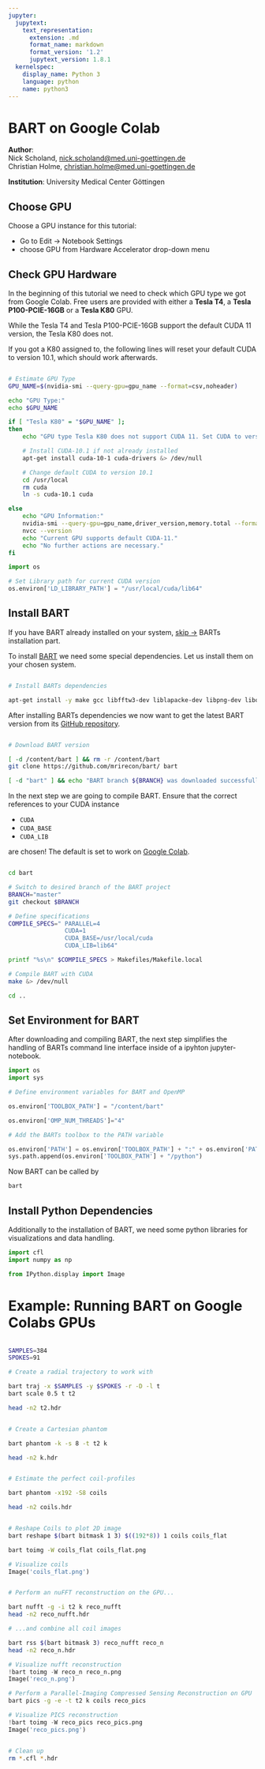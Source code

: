 ```yaml
---
jupyter:
  jupytext:
    text_representation:
      extension: .md
      format_name: markdown
      format_version: '1.2'
      jupytext_version: 1.8.1
  kernelspec:
    display_name: Python 3
    language: python
    name: python3
---
```


<!-- #region id="0rvboizZrO00" -->
# BART on Google Colab

**Author**:  
Nick Scholand, [nick.scholand@med.uni-goettingen.de](mailto:nick.scholand@med.uni-goettingen.de)  
Christian Holme, [christian.holme@med.uni-goettingen.de](mailto:christian.holme@med.uni-goettingen.de)


**Institution**: University Medical Center Göttingen


## Choose GPU
  
Choose a GPU instance for this tutorial:

- Go to Edit → Notebook Settings
- choose GPU from Hardware Accelerator drop-down menu

<!-- #endregion -->

<!-- #region id="xdtZk9QoTPEK" -->
## Check GPU Hardware

In the beginning of this tutorial we need to check which GPU type we got from Google Colab. Free users are provided with either a **Tesla T4**, a **Tesla P100-PCIE-16GB** or a **Tesla K80** GPU.

While the Tesla T4 and Tesla P100-PCIE-16GB support the default CUDA 11 version, the Tesla K80 does not.

If you got a K80 assigned to, the following lines will reset your default CUDA to version 10.1, which should work afterwards.
<!-- #endregion -->

```bash id="w6GGdNwaAL-q" outputId="a989ff40-cd7e-47c2-d09d-d85f2f51e8ad" colab={"base_uri": "https://localhost:8080/"}

# Estimate GPU Type
GPU_NAME=$(nvidia-smi --query-gpu=gpu_name --format=csv,noheader)

echo "GPU Type:"
echo $GPU_NAME

if [ "Tesla K80" = "$GPU_NAME" ];
then
    echo "GPU type Tesla K80 does not support CUDA 11. Set CUDA to version 10.1."

    # Install CUDA-10.1 if not already installed
    apt-get install cuda-10-1 cuda-drivers &> /dev/null

    # Change default CUDA to version 10.1
    cd /usr/local
    rm cuda
    ln -s cuda-10.1 cuda

else
    echo "GPU Information:"
    nvidia-smi --query-gpu=gpu_name,driver_version,memory.total --format=csv
    nvcc --version
    echo "Current GPU supports default CUDA-11."
    echo "No further actions are necessary."
fi
```

```python id="XK9dbH0xzDeK"
import os

# Set Library path for current CUDA version
os.environ['LD_LIBRARY_PATH'] = "/usr/local/cuda/lib64"
```

<!-- #region id="p7vVofjBTiOO" -->
## Install BART

If you have BART already installed on your system, [skip →](#python) BARTs installation part.

To install [BART](https://github.com/mrirecon/bart/tree/master) we need some special dependencies. Let us install them on your chosen system.
<!-- #endregion -->

```bash id="YgW3_QiATvXH"

# Install BARTs dependencies

apt-get install -y make gcc libfftw3-dev liblapacke-dev libpng-dev libopenblas-dev &> /dev/null
```

<!-- #region id="zAAQiQP6rtjr" -->
After installing BARTs dependencies we now want to get the latest BART version from its [GitHub repository](https://github.com/mrirecon/bart/tree/master).
<!-- #endregion -->

```bash id="lcSmjqh1qyUs" outputId="77e82336-8940-4876-a5fc-128a32b7883b" colab={"base_uri": "https://localhost:8080/"}

# Download BART version

[ -d /content/bart ] && rm -r /content/bart
git clone https://github.com/mrirecon/bart/ bart

[ -d "bart" ] && echo "BART branch ${BRANCH} was downloaded successfully."
```

<!-- #region id="FLsc1DASsItD" -->
In the next step we are going to compile BART. Ensure that the correct references to your CUDA instance 

- `CUDA`
- `CUDA_BASE`
- `CUDA_LIB`

are chosen! The default is set to work on [Google Colab](https://colab.research.google.com).
<!-- #endregion -->

```bash id="CuGRjSoechKI" outputId="780fe0c7-924b-41b4-c590-a0300ef92af1" colab={"base_uri": "https://localhost:8080/"}

cd bart

# Switch to desired branch of the BART project
BRANCH="master"
git checkout $BRANCH

# Define specifications 
COMPILE_SPECS=" PARALLEL=4
                CUDA=1
                CUDA_BASE=/usr/local/cuda
                CUDA_LIB=lib64"

printf "%s\n" $COMPILE_SPECS > Makefiles/Makefile.local

# Compile BART with CUDA
make &> /dev/null

cd ..
```

<!-- #region id="X1rIsqIWX_kP" -->
## Set Environment for BART

After downloading and compiling BART, the next step simplifies the handling of BARTs command line interface inside of a ipyhton jupyter-notebook.


<!-- #endregion -->

```python id="lxohd5PMQOi4"
import os
import sys

# Define environment variables for BART and OpenMP

os.environ['TOOLBOX_PATH'] = "/content/bart"

os.environ['OMP_NUM_THREADS']="4"

# Add the BARTs toolbox to the PATH variable

os.environ['PATH'] = os.environ['TOOLBOX_PATH'] + ":" + os.environ['PATH']
sys.path.append(os.environ['TOOLBOX_PATH'] + "/python")
```

<!-- #region id="il-AmS98akEz" -->
Now BART can be called by
<!-- #endregion -->

```bash id="6E7Kb0jPancG" outputId="532e7fdd-897f-468e-a769-63a589f032e1" colab={"base_uri": "https://localhost:8080/"}
bart
```

<!-- #region id="MauNJ4OwY1xQ" -->
<a name="python"></a>
## Install Python Dependencies


Additionally to the installation of BART, we need some python libraries for visualizations and data handling.
<!-- #endregion -->

```python id="YIWaPpImY6-3"
import cfl
import numpy as np

from IPython.display import Image
```

<!-- #region id="x4IWlOoY1D47" -->
# Example: Running BART on Google Colabs GPUs
<!-- #endregion -->

```bash id="moud5YN_F1ka" outputId="f710c76f-82d3-4245-dad6-230629898121" colab={"base_uri": "https://localhost:8080/"}

SAMPLES=384
SPOKES=91

# Create a radial trajectory to work with

bart traj -x $SAMPLES -y $SPOKES -r -D -l t
bart scale 0.5 t t2

head -n2 t2.hdr
```

```bash id="ygadTOJto_mn" outputId="f1b84e48-6c16-4c49-a88f-b96fb3673505" colab={"base_uri": "https://localhost:8080/"}

# Create a Cartesian phantom

bart phantom -k -s 8 -t t2 k

head -n2 k.hdr
```

```bash id="V0jDQ1mh33GR" outputId="9001727f-21c1-4537-bb70-130ff3f59f95" colab={"base_uri": "https://localhost:8080/"}

# Estimate the perfect coil-profiles

bart phantom -x192 -S8 coils

head -n2 coils.hdr
```

```bash id="Noir8EbV1T2c" outputId="6945050f-3cac-44c5-d405-09a4f12a8b3d" colab={"base_uri": "https://localhost:8080/"}

# Reshape Coils to plot 2D image
bart reshape $(bart bitmask 1 3) $((192*8)) 1 coils coils_flat

bart toimg -W coils_flat coils_flat.png
```

```python id="NTyg_Kjlb44q" outputId="45ff8dbe-966a-42fb-f77b-d78e867809c5" colab={"height": 209, "base_uri": "https://localhost:8080/"}
# Visualize coils
Image('coils_flat.png')
```

```bash id="RBfLfs_yobK4" outputId="8dbd7e15-069d-4557-91c4-7ad2fc95bac4" colab={"base_uri": "https://localhost:8080/"}

# Perform an nuFFT reconstruction on the GPU...

bart nufft -g -i t2 k reco_nufft
head -n2 reco_nufft.hdr

# ...and combine all coil images

bart rss $(bart bitmask 3) reco_nufft reco_n
head -n2 reco_n.hdr
```

```python id="gjQDIv9m2E77" outputId="5459565e-31de-4559-f219-3d8afe3edcde" colab={"height": 227, "base_uri": "https://localhost:8080/"}
# Visualize nufft reconstruction
!bart toimg -W reco_n reco_n.png
Image('reco_n.png')
```

```bash id="TX7xi-Doo0-q" outputId="e6903c84-7d69-41a9-ae93-ad78baa90b6b" colab={"base_uri": "https://localhost:8080/"}
# Perform a Parallel-Imaging Compressed Sensing Reconstruction on GPU
bart pics -g -e -t t2 k coils reco_pics
```

```python id="48QpSeSF2hdV" outputId="e54ff377-e8b5-43d1-d8bd-f0c57ebc30b2" colab={"height": 227, "base_uri": "https://localhost:8080/"}
# Visualize PICS reconstruction
!bart toimg -W reco_pics reco_pics.png
Image('reco_pics.png')
```

```bash id="9oQRmuKcGEu5"

# Clean up
rm *.cfl *.hdr
```

```python id="vHpUPtvH6hzx"

```
